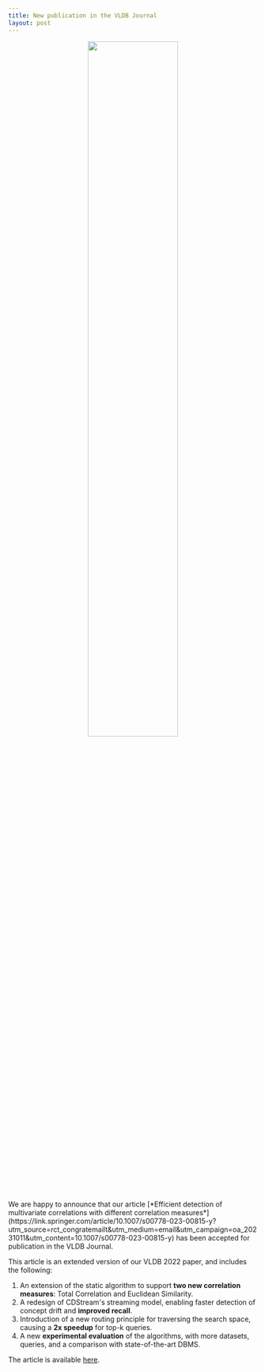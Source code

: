 ```yaml
---
title: New publication in the VLDB Journal
layout: post
---
```


<div width="60%" style="text-align:center">
<img src="https://github.com/CorrDetective/images/assets/100126005/ff5f81a1-4757-4a25-9cc7-a6a7813dc416" width="60%">
</div>
We are happy to announce that our article [*Efficient detection of multivariate correlations with different correlation measures*](https://link.springer.com/article/10.1007/s00778-023-00815-y?utm_source=rct_congratemailt&utm_medium=email&utm_campaign=oa_20231011&utm_content=10.1007/s00778-023-00815-y) has been accepted for publication in the VLDB Journal. 

This article is an extended version of our VLDB 2022 paper, and includes the following:
1. An extension of the static algorithm to support **two new correlation measures**: Total Correlation and Euclidean Similarity.
2. A redesign of CDStream's streaming model, enabling faster detection of concept drift and **improved recall**.
3. Introduction of a new routing principle for traversing the search space, causing a **2x speedup** for top-k queries.
4. A new **experimental evaluation** of the algorithms, with more datasets, queries, and a comparison with state-of-the-art DBMS.

The article is available [here](https://link.springer.com/article/10.1007/s00778-023-00815-y?utm_source=rct_congratemailt&utm_medium=email&utm_campaign=oa_20231011&utm_content=10.1007/s00778-023-00815-y).